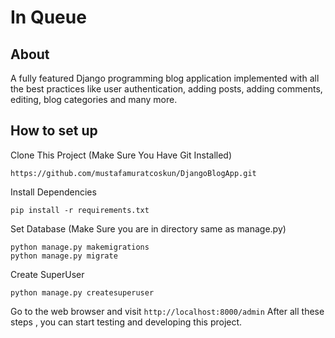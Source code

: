 # In Queue

## About
A fully featured Django programming blog application implemented with all the best practices like user authentication, adding posts, adding comments, editing, blog categories and many more.

## How to set up
Clone This Project (Make Sure You Have Git Installed)
```
https://github.com/mustafamuratcoskun/DjangoBlogApp.git
```
Install Dependencies

```
pip install -r requirements.txt
```

Set Database (Make Sure you are in directory same as manage.py)
```
python manage.py makemigrations
python manage.py migrate
```
Create SuperUser
```
python manage.py createsuperuser
```
Go to the web browser and visit `http://localhost:8000/admin`
After all these steps , you can start testing and developing this project.
